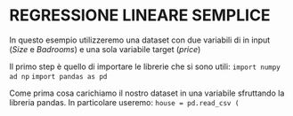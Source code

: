# REGRESSIONE LINEARE SEMPLICE

In questo esempio utilizzeremo una dataset con due variabili di in input (_Size_ e _Badrooms_) e una sola variabile target (_price_)

Il primo step è quello di importare le librerie che si sono utili:
`import numpy ad np`
`import pandas as pd`

Come prima cosa carichiamo il nostro dataset in una variabile sfruttando la libreria pandas. In particolare useremo:
`house = pd.read_csv (`